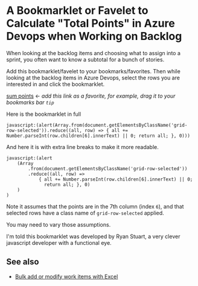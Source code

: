 ﻿# A Bookmarklet or Favelet to Calculate "Total Points" in Azure Devops when Working on Backlog

When looking at the backlog items and choosing what to assign into a sprint, you often want to know a subtotal for a bunch of stories.

Add this bookmarklet/favelet to your bookmarks/favorites. Then while looking at the backlog items in Azure Devops, select the rows you are interested in and click the bookmarklet.

<a href="javascript:(alert(Array.from(document.getElementsByClassName('grid-row-selected')).reduce((all, row) => { all += Number.parseInt(row.children[6].innerText) || 0; return all; }, 0)))">sum points</a> &larr; *add this link as a favorite, for example, drag it to your bookmarks bar `tip`*

Here is the bookmarklet in full

	javascript:(alert(Array.from(document.getElementsByClassName('grid-row-selected')).reduce((all, row) => { all += Number.parseInt(row.children[6].innerText) || 0; return all; }, 0)))

And here it is with extra line breaks to make it more readable.

	javascript:(alert
		(Array
			.from(document.getElementsByClassName('grid-row-selected'))
			.reduce((all, row) =>
				{ all += Number.parseInt(row.children[6].innerText) || 0;
				  return all; }, 0)
		)
	)

Note it assumes that the points are in the 7th column (index `6`), and that selected rows have a class name of `grid-row-selected` applied.

You may need to vary those assumptions.

I'm told this bookmarklet was developed by Ryan Stuart, a very clever javascript developer with a functional eye.

## See also

- [Bulk add or modify work items with Excel](https://docs.microsoft.com/en-us/azure/devops/boards/backlogs/office/bulk-add-modify-work-items-excel?view=azure-devops&tabs=agile-process)